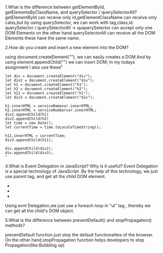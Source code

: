 1.What is the difference between getElementById, getElementsByClassName, and querySelector / querySelectorAll?
getElementById can receive only id,getElementClassName can receive only calss,but by using querySelector, we can work with tag,class,id.
querySelector / querySelectorAll -> ququerySelector can accept only one DOM Elements on the other hand querySelectorAll can receive all the DOM Elements these have the same name.


2.How do you create and insert a new element into the DOM?

using document.createElement(""), we can easily creates a DOM.And by using element.appendChild("") we can insert DOM;
In my todays assignment I also use these"    


    let div = document.createElement("div");
    let div2 = document.createElement("div");
    let h1 = document.createElement("h1");
    let h2 = document.createElement("h2");
    let h11 = document.createElement("h1");
    let div3 = document.createElement("div");
    
    h1.innerHTML = serviceNamevar.innerHTML;
    h2.innerHTML = serviceNumbervar.innerHTML;
    div2.appendChild(h1)
    div2.appendChild(h2)
    let time = new Date();
    let currentTime = time.toLocaleTimeString();
    
    h11.innerHTML = currentTime;
    div3.appendChild(h11);

    div.appendChild(div2);
    div.appendChild(div3);
    "




4.What is Event Delegation in JavaScript? Why is it useful?
Event Delegation is a special technology of JavaScript .By the help of this technology, we just use parent tag, and get all the child DOM element.
<ul>
<li></li>
<li></li>
<li></li>
</ul>
Using evnt Delegation,we just use a foreach loop in "ul" tag , thereby we can get all the child's DOM object.


5.What is the difference between preventDefault() and stopPropagation() methods?

preventDefault function just stop the default functionalites of the browser.
On the other hand,stopPropagation function helps developers to stop Propagation(like:Bubbling up)